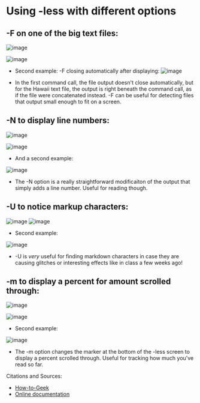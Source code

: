# Using -less with different options

## -F on one of the big text files:

![image](https://user-images.githubusercontent.com/43625295/218609155-8abe3126-6b66-4add-a9a1-e88eaf15eec3.png)

![image](https://user-images.githubusercontent.com/43625295/218609192-1b0cd620-c0e2-431b-b243-06190f54c55b.png)

* Second example: -F closing automatically after displaying: 
![image](https://user-images.githubusercontent.com/43625295/218609918-f079e8ad-17b4-49a4-b5ae-f52a5366987e.png)

* In the first command call, the file output doesn't close automatically, but for the Hawaii text file, the output is right beneath the command call, as if the file were concatenated instead. -F can be useful for detecting files that output small enough to fit on a screen.


## -N to display line numbers:

![image](https://user-images.githubusercontent.com/43625295/218645404-771ade45-9c08-45d7-b70d-56159a0acbe0.png)

![image](https://user-images.githubusercontent.com/43625295/218645288-27e63f15-b201-452a-97d7-cd44931b0119.png)

* And a second example:

![image](https://user-images.githubusercontent.com/43625295/218645352-c1c7938b-9492-489c-9dc2-7daa59e7bbe9.png)

* The -N option is a really straightforward modificaiton of the output that simply adds a line number. Useful for reading though.


## -U to notice markup characters:
![image](https://user-images.githubusercontent.com/43625295/218646416-f5eac940-bccb-4741-88e2-d30101807b09.png)
![image](https://user-images.githubusercontent.com/43625295/218646391-dec86031-8637-4950-af8e-c08bba8a1ac4.png)

* Second example:

![image](https://user-images.githubusercontent.com/43625295/218646629-ab1d0a75-5099-4538-87cc-d4e77b2e1e22.png)

* -U is *very* useful for finding markdown characters in case they are causing glitches or interesting effects like in class a few weeks ago!

## -m to display a percent for amount scrolled through:
![image](https://user-images.githubusercontent.com/43625295/218647176-48a0190d-26ef-409f-8097-9000c78d1ebc.png)

![image](https://user-images.githubusercontent.com/43625295/218647136-4b83f440-0863-44ea-a15d-5706068b21a5.png)

* Second example:

![image](https://user-images.githubusercontent.com/43625295/218647191-683da676-d7d1-4aa7-862c-3194bc0308b7.png)

* The -m option changes the marker at the bottom of the -less screen to display a percent scrolled through. Useful for tracking how much you've read so far.


Citations and Sources:

- [How-to-Geek](https://www.geeksforgeeks.org/less-command-linux-examples/)
- [Online documentation](https://www.man7.org/linux/man-pages/man1/less.1.html)

